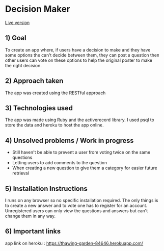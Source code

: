 # Decision Maker

[Live version](https://thawing-garden-84646.herokuapp.com)

## 1) Goal
To create an app where, if users have a decision to make and they have some options the can't decide between them, they can post a question then other users can vote on these options to help the original poster to make the right decision.

## 2) Approach taken
The app was created using the RESTful approach

## 3) Technologies used
The app was made using Ruby and the activerecord library. I used psql to store the data and heroku to host the app online.

## 4) Unsolved problems / Work in progress
- Still haven't be able to prevent a user from voting twice on the same questions
- Letting users to add comments to the question
- When creating a new question to give them a category for easier future retrieval

## 5) Installation Instructions
I runs on any browser so no specific installation required. The only things is to create a new answer and to vote one has to register for an account. Unregistered users can only view the questions and answers but can't change them in any way.

## 6) Important links
app link on heroku : https://thawing-garden-84646.herokuapp.com/
